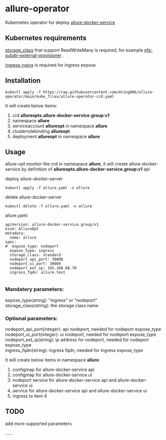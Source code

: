 # allure-operator

Kubernetes operator for deploy [allure-docker-service](https://github.com/fescobar/allure-docker-service)  

## Kubernetes requirements

[storage_class](https://kubernetes.io/docs/concepts/storage/storage-classes/) that support ReadWriteMany is required, for example [nfs-subdir-external-provisioner](https://github.com/kubernetes-sigs/nfs-subdir-external-provisioner) . 

[ingress-nginx](https://github.com/kubernetes/ingress-nginx) is required for ingress expose

## Installation

```
kubectl apply -f https://raw.githubusercontent.com/mting806/allure-operator/main/kube_files/allure-operator-crd.yaml
```

It will create below items:
<ol>
  <li>crd <strong>allureopts.allure-docker-service.group:v1</strong></li>
  <li>namespace <strong>allure</strong></li>
  <li>serviceaccount <strong>allureopt</strong> in namespace <strong>allure</strong></li>
  <li>clusterrolebinding <strong>allureopt</strong></li>
  <li>deployment <strong>allureopt</strong> in namespace <strong>allure</strong></li>
</ol>

## Usage

allure-opt monitor the crd in namespace <strong>allure</strong>, it will create allure-docker-service by definition of <strong>allureopts.allure-docker-service.group:v1</strong> api 

deploy allure-docker-server 

```
kubectl apply -f allure.yaml -n allure
```

delete allure-docker-server 

```
kubectl delete -f allure.yaml -n allure
```

allure.yaml  
```
apiVersion: allure-docker-service.group/v1
kind: AllureOpt
metadata:
  name: allure
spec:
#  expose_type: nodeport
  expose_type: ingress
  storage_class: standard
  nodeport_api_port: 30008
  nodeport_ui_port: 30009
  nodeport_ext_ip: 192.168.88.70
  ingress_fqdn: allure.test
  
```

### Mandatory parameters:    

expose_type(string): "ingress" or "nodeport"  
storage_class(string): the storage class name  

### Optional parameters:  

nodeport_api_port(integer): api nodeport, needed for nodeport expose_type  
nodeport_ui_port(integer): ui nodeport, needed for nodeport expose_type  
nodeport_ext_ip(string): ip address for nodeport, needed for nodeport expose_type   
ingress_fqdn(string): ingress fqdn, needed for ingress expose_type  

It will create below items in namespace <strong>allure</strong>:  

<ol>
  <li>configmap for allure-docker-service api</li>
  <li>configmap for allure-docker-service ui</li>
  <li>nodeport service for allure-docker-service api and allure-docker-service ui</li>
  <li>service for allure-docker-service api and allure-docker-service ui</li>
  <li>ingress to item 4</li>
</ol>

## TODO

add more supported parameters  

......

